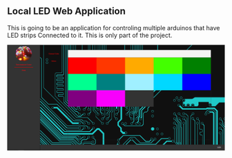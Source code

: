 ## Local LED Web Application
This is going to be an application for controling multiple arduinos that have LED strips Connected to it. This is only part of the project.

![Homepage](https://github.com/Syssos/local_LED_web_application/blob/master/HomePage.PNG?raw=true)
